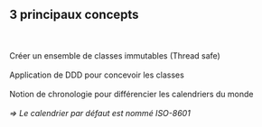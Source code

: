## 3 principaux concepts
<br><br>
Créer un ensemble de classes immutables (Thread safe)
<br><br>
Application de DDD pour concevoir les classes
<br><br>
Notion de chronologie pour différencier les calendriers du monde
<br><br>
<i>=> Le calendrier par défaut est nommé ISO-8601</i>
<br><br>
